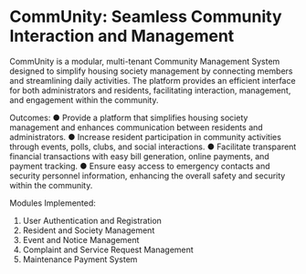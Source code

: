 # CommUnity: Seamless Community Interaction and Management
CommUnity is a modular, multi-tenant Community Management System designed to simplify housing society management by connecting members and streamlining daily activities. The platform provides an efficient interface for both administrators and residents, facilitating interaction, management, and engagement within the community.

Outcomes:
●	Provide a platform that simplifies housing society management and enhances communication between residents and administrators.
●	Increase resident participation in community activities through events, polls, clubs, and social interactions.
●	Facilitate transparent financial transactions with easy bill generation, online payments, and payment tracking.
●	Ensure easy access to emergency contacts and security personnel information, enhancing the overall safety and security within the community.

Modules Implemented:
1.	User Authentication and Registration
2.	Resident and Society Management
3.	Event and Notice Management
4.	Complaint and Service Request Management
5.	Maintenance Payment System


